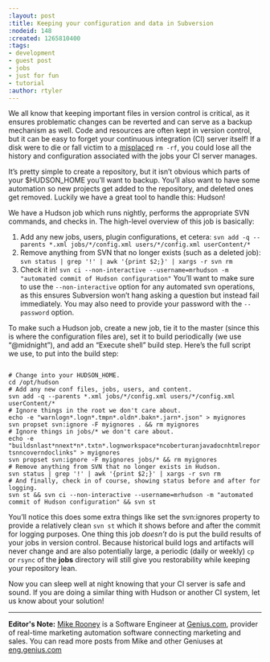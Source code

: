 ```yaml
---
:layout: post
:title: Keeping your configuration and data in Subversion
:nodeid: 148
:created: 1265810400
:tags:
- development
- guest post
- jobs
- just for fun
- tutorial
:author: rtyler
---
```

We all know that keeping important files in version control is critical, as it ensures problematic changes can be reverted and can serve as a backup mechanism as well. Code and resources are often kept in version control, but it can be easy to forget your continuous integration (CI) server itself! If a disk were to die or fall victim to a [misplaced](https://twitter.com/progrium/status/7646048501) `rm -rf`, you could lose all the history and configuration associated with the jobs your CI server manages.

It’s pretty simple to create a repository, but it isn’t obvious which parts of your $HUDSON_HOME you’ll want to backup. You’ll also want to have some automation so new projects get added to the repository, and deleted ones get removed. Luckily we have a great tool to handle this: Hudson!

We have a Hudson job which runs nightly, performs the appropriate SVN commands, and checks in. The high-level overview of this job is basically:

1.  Add any new jobs, users, plugin configurations, et cetera: `svn add -q --parents *.xml jobs/*/config.xml users/*/config.xml userContent/*`
1.  Remove anything from SVN that no longer exists (such as a deleted job): `svn status | grep '!' | awk '{print $2;}' | xargs -r svn rm`
1.  Check it in! `svn ci --non-interactive --username=mrhudson -m "automated commit of Hudson configuration"`
You’ll want to make sure to use the `--non-interactive` option for any automated svn operations, as this ensures Subversion won’t hang asking a question but instead fail immediately. You may also need to provide your password with the `--password` option.

To make such a Hudson job, create a new job, tie it to the master (since this is where the configuration files are), set it to build periodically (we use “@midnight”), and add an “Execute shell” build step. Here’s the full script we use, to put into the build step:

<code type="bash">
# Change into your HUDSON_HOME.
cd /opt/hudson
# Add any new conf files, jobs, users, and content.
svn add -q --parents *.xml jobs/*/config.xml users/*/config.xml userContent/*
# Ignore things in the root we don't care about.
echo -e "warnlogn*.logn*.tmpn*.oldn*.bakn*.jarn*.json" > myignores
svn propset svn:ignore -F myignores . && rm myignores
# Ignore things in jobs/* we don't care about.
echo -e "buildsnlast*nnext*n*.txtn*.lognworkspace*ncoberturanjavadocnhtmlreportsnncoverndoclinks" > myignores
svn propset svn:ignore -F myignores jobs/* && rm myignores
# Remove anything from SVN that no longer exists in Hudson.
svn status | grep '!' | awk '{print $2;}' | xargs -r svn rm
# And finally, check in of course, showing status before and after for logging.
svn st && svn ci --non-interactive --username=mrhudson -m "automated commit of Hudson configuration" && svn st
</code>

You’ll notice this does some extra things like set the svn:ignores property to provide a relatively clean `svn st` which it shows before and after the commit for logging purposes. One thing this job *doesn’t* do is put the build results of your jobs in version control. Because historical build logs and artifacts will never change and are also potentially large, a periodic (daily or weekly) `cp` or `rsync` of the **jobs** directory will still give you restorability while keeping your repository lean.

Now you can sleep well at night knowing that your CI server is safe and sound. If you are doing a similar thing with Hudson or another CI system, let us know about your solution!

----
**Editor's Note:** <a id="aptureLink_S8IC1qB8oH" href="https://twitter.com/MikeRooney">Mike Rooney</a> is a Software Engineer at <a id="aptureLink_tuyi7spa9e" href="https://twitter.com/Genius_com">Genius.com</a>, provider of real-time marketing automation software connecting marketing and sales. You can read more posts from Mike and other Geniuses at [eng.genius.com](https://eng.genius.com)

